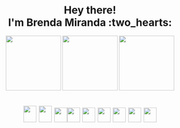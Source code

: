 <h1 align="center">Hey there! <br> I'm Brenda Miranda :two_hearts:	</h1>

<div align="center">
<img height="150em" src="https://github-profile-summary-cards.vercel.app/api/cards/profile-details?username=brensmiranda&theme=tokyonight"/> 
<img height="150em" src="https://github-readme-stats.vercel.app/api?username=brensmiranda&show_icons=true&theme=tokyonight&include_all_commits=true&count_private=false&hide_border=true"/> <img height="150em" src="https://github-readme-stats.vercel.app/api/top-langs/?username=brensmiranda&layout=compact&langs_count=7&theme=tokyonight&hide_border=true"/> 
 
</div>



<h1 align="center">  <img src="https://cdn.jsdelivr.net/gh/devicons/devicon/icons/javascript/javascript-original.svg" width="35" height="45"/> <img src="https://cdn.jsdelivr.net/gh/devicons/devicon/icons/git/git-plain.svg" width="35" height="45"/>
<img src="https://img.shields.io/badge/Java-ED8B00?style=for-the-badge&logo=java&logoColor=white" width="35" height="40"/><img src="https://cdn.jsdelivr.net/gh/devicons/devicon@latest/icons/python/python-plain-wordmark.svg" width="35" height="40"/> <img src="https://cdn.jsdelivr.net/gh/devicons/devicon@latest/icons/postgresql/postgresql-original-wordmark.svg"
 width="35" height="40"/> <img src="https://cdn.jsdelivr.net/gh/devicons/devicon@latest/icons/cypressio/cypressio-original.svg" width="35" height="40"/> <img src="https://cdn.jsdelivr.net/gh/devicons/devicon@latest/icons/postman/postman-original.svg" width="35" height="40"/> <img src="https://cdn.jsdelivr.net/gh/devicons/devicon@latest/icons/playwright/playwright-original.svg" width="35" height="40"/> <img src="https://cdn.jsdelivr.net/gh/devicons/devicon@latest/icons/dbeaver/dbeaver-original.svg" width="35" height="40"/> 

          

</h1>





</h6>
